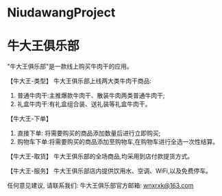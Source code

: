 # NiudawangProject
# 牛大王俱乐部

  "牛大王俱乐部"是一款线上购买牛肉干的应用。
  
  【牛大王-类型】
  牛大王俱乐部上线两大类牛肉干商品:
  1. 普通牛肉干:主推爆款牛肉干、散装牛肉两类普通牛肉干;
  2. 礼盒牛肉干:有礼盒组合装、送礼装等礼盒牛肉干。
  
  【牛大王-下单】 
  1. 直接下单:  将需要购买的商品添加数量后进行立即购买;
  2. 购物车下单:将需要购买的商品添加至购物车,在购物车进行全选一次性结算。
  
  【牛大王-取货】 
  牛大王俱乐部的全场商品,均采用到店付款提货方式。

  【牛大王-服务】 
  牛大王俱乐部店内提供饮用水、空调、WiFi,以及免费停车。
  
  任何意见建议, 请联系我们: 
  牛大王俱乐部官方邮箱: wnxrxk@163.com
